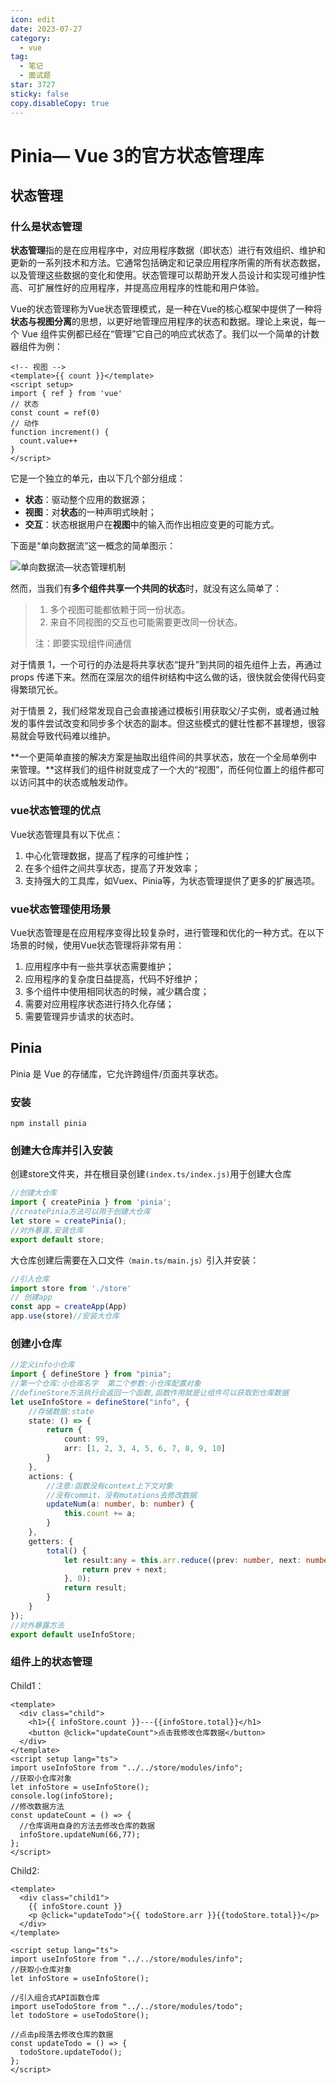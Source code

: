 ```yaml
---
icon: edit
date: 2023-07-27
category:
  - vue
tag:
  - 笔记
  - 面试题
star: 3727
sticky: false
copy.disableCopy: true
---
```


# Pinia— Vue 3的官方状态管理库

## 状态管理

### 什么是状态管理

**状态管理**指的是在应用程序中，对应用程序数据（即状态）进行有效组织、维护和更新的一系列技术和方法。它通常包括确定和记录应用程序所需的所有状态数据，以及管理这些数据的变化和使用。状态管理可以帮助开发人员设计和实现可维护性高、可扩展性好的应用程序，并提高应用程序的性能和用户体验。

Vue的状态管理称为Vue状态管理模式，是一种在Vue的核心框架中提供了一种将**状态与视图分离**的思想，以更好地管理应用程序的状态和数据。理论上来说，每一个 Vue 组件实例都已经在“管理”它自己的响应式状态了。我们以一个简单的计数器组件为例：

```vue
<!-- 视图 -->
<template>{{ count }}</template>
<script setup>
import { ref } from 'vue'
// 状态
const count = ref(0)
// 动作
function increment() {
  count.value++
}
</script>
```

它是一个独立的单元，由以下几个部分组成：

- **状态**：驱动整个应用的数据源；
- **视图**：对**状态**的一种声明式映射；
- **交互**：状态根据用户在**视图**中的输入而作出相应变更的可能方式。

下面是“单向数据流”这一概念的简单图示：

![单向数据流—状态管理机制](https://cn.vuejs.org/assets/state-flow.a8bc738e.png)

然而，当我们有**多个组件共享一个共同的状态**时，就没有这么简单了：

> 1. 多个视图可能都依赖于同一份状态。
> 2. 来自不同视图的交互也可能需要更改同一份状态。
>
> 注：即要实现组件间通信

对于情景 1，一个可行的办法是将共享状态“提升”到共同的祖先组件上去，再通过 props 传递下来。然而在深层次的组件树结构中这么做的话，很快就会使得代码变得繁琐冗长。

对于情景 2，我们经常发现自己会直接通过模板引用获取父/子实例，或者通过触发的事件尝试改变和同步多个状态的副本。但这些模式的健壮性都不甚理想，很容易就会导致代码难以维护。

**一个更简单直接的解决方案是抽取出组件间的共享状态，放在一个全局单例中来管理。**这样我们的组件树就变成了一个大的“视图”，而任何位置上的组件都可以访问其中的状态或触发动作。

### vue状态管理的优点

Vue状态管理具有以下优点：

1. 中心化管理数据，提高了程序的可维护性；
2. 在多个组件之间共享状态，提高了开发效率；
3. 支持强大的工具库，如Vuex、Pinia等，为状态管理提供了更多的扩展选项。

### vue状态管理使用场景

Vue状态管理是在应用程序变得比较复杂时，进行管理和优化的一种方式。在以下场景的时候，使用Vue状态管理将非常有用：

1. 应用程序中有一些共享状态需要维护；
2. 应用程序的复杂度日益提高，代码不好维护；
3. 多个组件中使用相同状态的时候，减少耦合度；
4. 需要对应用程序状态进行持久化存储；
5. 需要管理异步请求的状态时。

## Pinia

Pinia 是 Vue 的存储库，它允许跨组件/页面共享状态。

### 安装

```shell
npm install pinia
```

### 创建大仓库并引入安装

创建store文件夹，并在根目录创建`(index.ts/index.js)`用于创建大仓库

```ts
//创建大仓库
import { createPinia } from 'pinia';
//createPinia方法可以用于创建大仓库
let store = createPinia();
//对外暴露,安装仓库
export default store;
```

大仓库创建后需要在入口文件`（main.ts/main.js）`引入并安装：

```ts
//引入仓库
import store from './store'
// 创建app
const app = createApp(App)
app.use(store)//安装大仓库
```

### 创建小仓库

```typescript
//定义info小仓库
import { defineStore } from "pinia";
//第一个仓库:小仓库名字  第二个参数:小仓库配置对象
//defineStore方法执行会返回一个函数,函数作用就是让组件可以获取到仓库数据
let useInfoStore = defineStore("info", {
    //存储数据:state
    state: () => {
        return {
            count: 99,
            arr: [1, 2, 3, 4, 5, 6, 7, 8, 9, 10]
        }
    },
    actions: {
        //注意:函数没有context上下文对象
        //没有commit、没有mutations去修改数据
        updateNum(a: number, b: number) {
            this.count += a;
        }
    },
    getters: {
        total() {
            let result:any = this.arr.reduce((prev: number, next: number) => {
                return prev + next;
            }, 0);
            return result;
        }
    }
});
//对外暴露方法
export default useInfoStore;
```

### 组件上的状态管理

Child1：

```vue
<template>
  <div class="child">
    <h1>{{ infoStore.count }}---{{infoStore.total}}</h1>
    <button @click="updateCount">点击我修改仓库数据</button>
  </div>
</template>
<script setup lang="ts">
import useInfoStore from "../../store/modules/info";
//获取小仓库对象
let infoStore = useInfoStore();
console.log(infoStore);
//修改数据方法
const updateCount = () => {
  //仓库调用自身的方法去修改仓库的数据
  infoStore.updateNum(66,77);
};
</script>
```

Child2:

```vue
<template>
  <div class="child1">
    {{ infoStore.count }}
    <p @click="updateTodo">{{ todoStore.arr }}{{todoStore.total}}</p>
  </div>
</template>

<script setup lang="ts">
import useInfoStore from "../../store/modules/info";
//获取小仓库对象
let infoStore = useInfoStore();

//引入组合式API函数仓库
import useTodoStore from "../../store/modules/todo";
let todoStore = useTodoStore();

//点击p段落去修改仓库的数据
const updateTodo = () => {
  todoStore.updateTodo();
};
</script>
```



